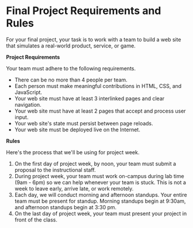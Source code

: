 # Final Project Requirements and Rules

For your final project, your task is to work with a team to build a web site that simulates a real-world product, service, or game.

**Project Requirements**

Your team must adhere to the following requirements.
* There can be no more than 4 people per team.
* Each person must make meaningful contributions in HTML, CSS, and JavaScript.
* Your web site must have at least 3 interlinked pages and clear navigation.
* Your web site must have at least 2 pages that accept and process user input.
* Your web site's state must persist between page reloads.
* Your web site must be deployed live on the Internet.

**Rules**

Here's the process that we'll be using for project week.
1. On the first day of project week, by noon, your team must submit a proposal to the instructional staff.
2. During project week, your team must work on-campus during lab time (9am - 6pm) so we can help whenever your team is stuck. This is not a week to leave early, arrive late, or work remotely.
3. Each day, we will conduct morning and afternoon standups. Your entire team must be present for standup. Morning standups begin at 9:30am, and afternoon standups begin at 3:30 pm.
4. On the last day of project week, your team must present your project in front of the class.
